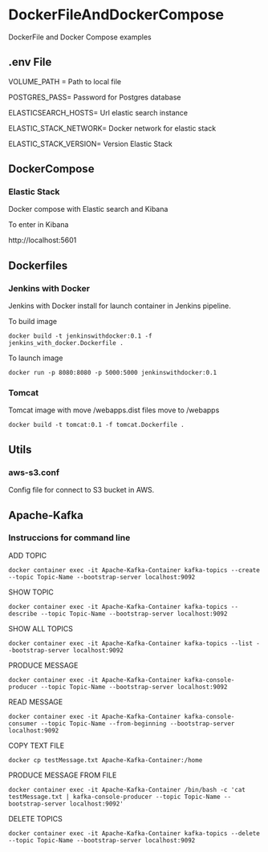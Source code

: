 # DockerFileAndDockerCompose
DockerFile and Docker Compose examples

## .env File

VOLUME_PATH = Path to local file 

POSTGRES_PASS= Password for Postgres database

ELASTICSEARCH_HOSTS= Url elastic search instance

ELASTIC_STACK_NETWORK= Docker network for elastic stack

ELASTIC_STACK_VERSION= Version Elastic Stack


## DockerCompose

### Elastic Stack

Docker compose with Elastic search and Kibana

To enter in Kibana

http://localhost:5601

## Dockerfiles

### Jenkins with Docker

Jenkins with Docker install for launch container in Jenkins pipeline.

To build image

`docker build -t jenkinswithdocker:0.1 -f jenkins_with_docker.Dockerfile . `

To launch image

`docker run -p 8080:8080 -p 5000:5000 jenkinswithdocker:0.1`

### Tomcat

Tomcat image with move /webapps.dist files move to /webapps

`docker build -t tomcat:0.1 -f tomcat.Dockerfile . `


## Utils

### aws-s3.conf

Config file for connect to S3 bucket in AWS.

## Apache-Kafka

### Instruccions for command line

ADD TOPIC 

`docker container exec -it Apache-Kafka-Container kafka-topics --create --topic Topic-Name --bootstrap-server localhost:9092`

SHOW TOPIC

`docker container exec -it Apache-Kafka-Container kafka-topics --describe --topic Topic-Name --bootstrap-server localhost:9092`

SHOW ALL TOPICS

`docker container exec -it Apache-Kafka-Container kafka-topics --list --bootstrap-server localhost:9092`

PRODUCE MESSAGE

`docker container exec -it Apache-Kafka-Container kafka-console-producer --topic Topic-Name --bootstrap-server localhost:9092`

READ MESSAGE

`docker container exec -it Apache-Kafka-Container kafka-console-consumer --topic Topic-Name --from-beginning --bootstrap-server localhost:9092`


COPY TEXT FILE

`docker cp testMessage.txt Apache-Kafka-Container:/home`

PRODUCE MESSAGE FROM FILE 

`docker container exec -it Apache-Kafka-Container /bin/bash -c 'cat testMessage.txt | kafka-console-producer --topic Topic-Name --bootstrap-server localhost:9092'`

DELETE TOPICS

`docker container exec -it Apache-Kafka-Container kafka-topics --delete --topic Topic-Name --bootstrap-server localhost:9092`